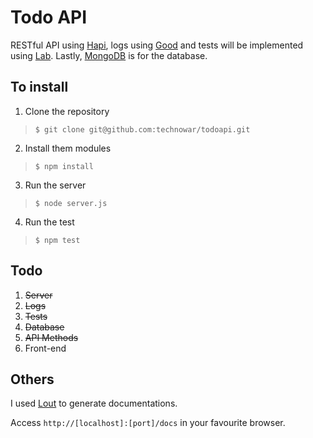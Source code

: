 # Todo API
RESTful API using [Hapi](http://hapijs.com), logs using [Good](https://github.com/hapijs/good) and tests will be implemented using [Lab](https://github.com/hapijs/lab). Lastly, [MongoDB](http://www.mongodb.org) is for the database.

## To install
1. Clone the repository
>`$ git clone git@github.com:technowar/todoapi.git`

2. Install them modules
>`$ npm install`

3. Run the server
>`$ node server.js`

4. Run the test
>`$ npm test`

## Todo
1. ~~Server~~
2. ~~Logs~~
3. ~~Tests~~
4. ~~Database~~
5. ~~API Methods~~
6. Front-end

## Others
I used [Lout](https://github.com/hapijs/lout) to generate documentations.

Access `http://[localhost]:[port]/docs` in your favourite browser.